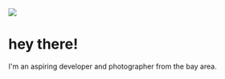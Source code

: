 <img src="https://github.com/anshluu/anshluu/blob/main/Photo-Willits-CA-Sunrise.png?raw=true">

# hey there!
I'm an aspiring developer and photographer from the bay area.


